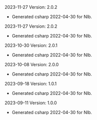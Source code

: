 2023-11-27 Version: 2.0.2
- Generated csharp 2022-04-30 for Nlb.

2023-11-27 Version: 2.0.2
- Generated csharp 2022-04-30 for Nlb.

2023-10-30 Version: 2.0.1
- Generated csharp 2022-04-30 for Nlb.

2023-10-08 Version: 2.0.0
- Generated csharp 2022-04-30 for Nlb.

2023-09-18 Version: 1.0.1
- Generated csharp 2022-04-30 for Nlb.

2023-09-11 Version: 1.0.0
- Generated csharp 2022-04-30 for Nlb.

